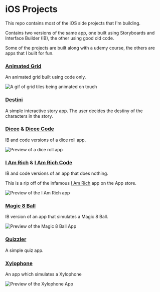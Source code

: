 # iOS Projects

This repo contains most of the iOS side projects that I'm building.

Contains two versions of the same app, one built using Storyboards and Interface Builder (IB), the other using good old code.

Some of the projects are built along with a udemy course, the others are apps that I built for fun.

### [Animated Grid](./Animated%20Grid)

An animated grid built using code only.

![A gif of grid tiles being animated on touch](./Animated%20Grid/ag_demo.gif)

### [Destini](./Destini)
A simple interactive story app. The user decides the destiny of the characters in the story.

### [Dicee](./Dicee) & [Dicee Code](./Dicee%20Code)
IB and code versions of a dice roll app.

![Preview of a dice roll app](./Dicee/Dicee%20App.png)

### [I Am Rich](./I%20Am%20Rich) & [I Am Rich Code](./I%20Am%20Rich%20Code)
IB and code versions of an app that does nothing.

This is a rip off of the infamous [I Am Rich](https://en.wikipedia.org/wiki/I_Am_Rich) app on the App store.

![Preview of the I Am Rich app](./I%20Am%20Rich/I%20Am%20Rich%20App.png)

### [Magic 8 Ball](./Magic%208%20Ball)
IB version of an app that simulates a Magic 8 Ball.

![Preview of the Magic 8 Ball App](./Magic%208%20Ball/Magic%208%20Ball%20App.png)

### [Quizzler](./Quizzler)
A simple quiz app.

### [Xylophone](./Xylophone)
An app which simulates a Xylophone

![Preview of the Xylophone App](./Xylophone/Xylophone%20App.png)